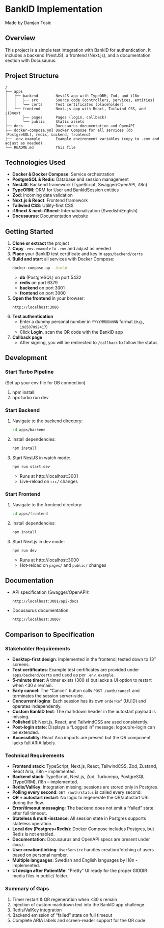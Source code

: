 # BankID Implementation
Made by Damjan Tosic

## Overview
This project is a simple test integration with BankID for authentication. It includes a backend (NestJS), a frontend (Next.js), and a documentation section with Docusaurus.

## Project Structure
```
/
├── apps
│   ├── backend        NestJS app with TypeORM, Zod, and i18n
│   │   ├── src        Source code (controllers, services, entities)
│   │   └── certs      Test certificates (placeholder)
│   └── frontend       Next.js app with React, Tailwind CSS, and i18next
│       ├── pages      Pages (login, callback)
│       └── public     Static assets
├── docs               Docusaurus documentation and OpenAPI
├── docker-compose.yml Docker Compose for all services (db [PostgreSQL], redis, backend, frontend)
├── .env.example       Example environment variables (copy to .env and adjust as needed)
└── README.md          This file
```

## Technologies Used
- **Docker & Docker Compose**: Service orchestration
- **PostgreSQL & Redis**: Database and session management
- **NestJS**: Backend framework (TypeScript, Swagger/OpenAPI, i18n)
- **TypeORM**: ORM for User and BankIdSession entities
- **Zod**: Incoming data validation
- **Next.js & React**: Frontend framework
- **Tailwind CSS**: Utility-first CSS
- **i18next & next-i18next**: Internationalization (Swedish/English)
- **Docusaurus**: Documentation website

## Getting Started
1. **Clone or extract** the project
2. **Copy** `.env.example` to `.env` and adjust as needed
3. **Place** your BankID test certificate and key in `apps/backend/certs`
4. **Build and start** all services with Docker Compose:
   ```bash
   docker-compose up --build
   ```
   - **db** (PostgreSQL) on port 5432
   - **redis** on port 6379
   - **backend** on port 3001
   - **frontend** on port 3000
5. **Open the frontend** in your browser:
   ```
   http://localhost:3000
   ```
6. **Test authentication**
   - Enter a dummy personal number in `YYYYMMDDNNNN` format (e.g., `198507092417`)
   - Click **Login**, scan the QR code with the BankID app
7. **Callback page**
   - After signing, you will be redirected to `/callback` to follow the status

## Development

### Start Turbo Pipeline

(Set up your env file for DB connection)

1. npm install
2. npx turbo run dev

### Start Backend
1. Navigate to the backend directory:
   ```bash
   cd apps/backend
   ```
2. Install dependencies:
   ```bash
   npm install
   ```
3. Start NestJS in watch mode:
   ```bash
   npm run start:dev
   ```
   - Runs at http://localhost:3001
   - Live-reload on `src/` changes

### Start Frontend
1. Navigate to the frontend directory:
   ```bash
   cd apps/frontend
   ```
2. Install dependencies:
   ```bash
   npm install
   ```
3. Start Next.js in dev mode:
   ```bash
   npm run dev
   ```
   - Runs at http://localhost:3000
   - Hot-reload on `pages/` and `public/` changes

## Documentation
- API specification (Swagger/OpenAPI):
  ```
  http://localhost:3001/api-docs
  ```
- Docusaurus documentation:
  ```
  http://localhost:3000/
  ```

## Comparison to Specification

### Stakeholder Requirements
- **Desktop-first design**: Implemented in the frontend; tested down to 13″ screens.
- **Test certificates**: Example test certificates are provided under `apps/backend/certs` and used as per `.env.example`.
- **5-minute timer**: A timer exists (300 s) but lacks a UI option to restart when <30 s remain.
- **Early cancel**: The “Cancel” button calls `POST /auth/cancel` and terminates the session server-side.
- **Concurrent logins**: Each session has its own `orderRef` (UUID) and operates independently.
- **Custom BankID text**: The markdown header in the autostart payload is missing.
- **Polished UI**: Next.js, React, and TailwindCSS are used consistently.
- **Post-login state**: Displays a “Logged in” message; logout/re-login can be extended.
- **Accessibility**: React Aria imports are present but the QR component lacks full ARIA labels.

### Technical Requirements
- **Frontend stack**: TypeScript, Next.js, React, TailwindCSS, Zod, Zustand, React Aria, i18n – implemented.
- **Backend stack**: TypeScript, Nest.js, Zod, Turborepo, PostgreSQL (TypeORM), i18n – implemented.
- **Redis/ValKey**: Integration missing; sessions are stored only in Postgres.
- **Polling every second**: `GET /auth/status` is called every second.
- **QR + autostart restart**: No logic to regenerate the QR/autostart URL during the flow.
- **Error/timeout messaging**: The backend does not emit a “failed” state after full timeout.
- **Stateless & multi-instance**: All session state in Postgres supports stateless operation.
- **Local dev (Postgres+Redis)**: Docker Compose includes Postgres, but Redis is not enabled.
- **Documentation**: Docusaurus and OpenAPI specs are present under `docs/`.
- **User creation/linking**: `UserService` handles creation/fetching of users based on personal number.
- **Multiple languages**: Swedish and English languages by i18n - implemented.
- **UI design after PatientMe**: "Pretty" UI ready for the proper GIDDIR media files in public/ folder.

### Summary of Gaps
1. Timer restart & QR regeneration when <30 s remain
2. Injection of custom markdown text into the BankID app challenge
3. Redis/ValKey integration
4. Backend emission of “failed” state on full timeout
5. Complete ARIA labels and screen-reader support for the QR code
